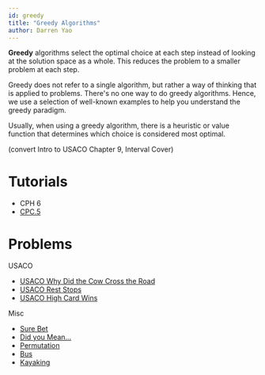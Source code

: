 ```yaml
---
id: greedy
title: "Greedy Algorithms"
author: Darren Yao
---
```


**Greedy** algorithms select the optimal choice at each step instead of looking at the solution space as a whole. This reduces the problem to a smaller problem at each step.

<!-- END DESCRIPTION -->

Greedy does not refer to a single algorithm, but rather a way of thinking that is applied to problems. There's no one way to do greedy algorithms. Hence, we use a selection of well-known examples to help you understand the greedy paradigm.

Usually, when using a greedy algorithm, there is a heuristic or value function that determines which choice is considered most optimal.

(convert Intro to USACO Chapter 9, Interval Cover)

# Tutorials

 - CPH 6
 - [CPC.5](https://github.com/SuprDewd/T-414-AFLV/tree/master/05_greedy_algorithms)

# Problems

USACO

 - [USACO Why Did the Cow Cross the Road](http://www.usaco.org/index.php?page=viewproblem2&cpid=714)
 - [USACO Rest Stops](http://www.usaco.org/index.php?page=viewproblem2&cpid=810)
 - [USACO High Card Wins](http://usaco.org/index.php?page=viewproblem2&cpid=571)

Misc

 - [Sure Bet](https://csacademy.com/contest/archive/task/sure-bet/)
 - [Did you Mean...](http://codeforces.com/contest/860/problem/A)
 - [Permutation](http://codeforces.com/problemset/problem/864/D)
 - [Bus](http://codeforces.com/problemset/problem/864/C)
 - [Kayaking](http://codeforces.com/problemset/problem/863/B)